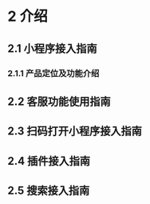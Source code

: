 # 2 介绍

## 2.1 小程序接入指南

### 2.1.1 产品定位及功能介绍

## 2.2 客服功能使用指南

## 2.3 扫码打开小程序接入指南

## 2.4 插件接入指南

## 2.5 搜索接入指南
